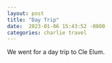 ```yaml
---
layout: post
title: "Day Trip"
date:  2023-01-06 15:43:52 -0800
categories: charlie travel
---
```


We went for a day trip to Cle Elum.
